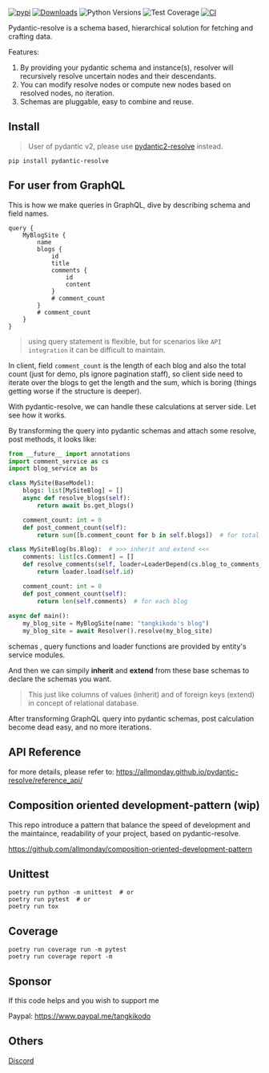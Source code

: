 [![pypi](https://img.shields.io/pypi/v/pydantic-resolve.svg)](https://pypi.python.org/pypi/pydantic-resolve)
[![Downloads](https://static.pepy.tech/personalized-badge/pydantic-resolve?period=month&units=abbreviation&left_color=grey&right_color=orange&left_text=Downloads)](https://pepy.tech/project/pydantic-resolve)
![Python Versions](https://img.shields.io/pypi/pyversions/pydantic-resolve)
![Test Coverage](https://img.shields.io/endpoint?url=https://gist.githubusercontent.com/allmonday/6f1661c6310e1b31c9a10b0d09d52d11/raw/covbadge.json)
[![CI](https://github.com/allmonday/pydantic_resolve/actions/workflows/ci.yml/badge.svg)](https://github.com/allmonday/pydantic_resolve/actions/workflows/ci.yml)

Pydantic-resolve is a schema based, hierarchical solution for fetching and crafting data.

Features:

1. By providing your pydantic schema and instance(s), resolver will recursively resolve uncertain nodes and their descendants.
2. You can modify resolve nodes or compute new nodes based on resolved nodes, no iteration.
3. Schemas are pluggable, easy to combine and reuse.


## Install

> User of pydantic v2, please use [pydantic2-resolve](https://github.com/allmonday/pydantic2-resolve) instead.

```shell
pip install pydantic-resolve
```


## For user from GraphQL

This is how we make queries in GraphQL, dive by describing schema and field names.

```gql
query {
    MyBlogSite {
        name
        blogs {
            id
            title
            comments {
                id
                content
            }
            # comment_count
        }
        # comment_count
    }
}
```

> using query statement is flexible, but for scenarios like `API integration` it can be difficult to maintain.

In client, field `comment_count` is the length of each blog and also the total count (just for demo, pls ignore pagination staff), so client side need to iterate over the blogs to get the length and the sum, which is boring (things getting worse if the structure is deeper).

With pydantic-resolve, we can handle these calculations at server side. Let see how it works.

By transforming the query into pydantic schemas and attach some resolve, post methods, it looks like:


```python
from __future__ import annotations
import comment_service as cs
import blog_service as bs

class MySite(BaseModel):
    blogs: list[MySiteBlog] = []
    async def resolve_blogs(self):
        return await bs.get_blogs()

    comment_count: int = 0
    def post_comment_count(self):
        return sum([b.comment_count for b in self.blogs])  # for total

class MySiteBlog(bs.Blog):  # >>> inherit and extend <<<
    comments: list[cs.Comment] = []
    def resolve_comments(self, loader=LoaderDepend(cs.blog_to_comments_loader)):
        return loader.load(self.id)

    comment_count: int = 0
    def post_comment_count(self):
        return len(self.comments)  # for each blog
        
async def main():
    my_blog_site = MyBlogSite(name: "tangkikodo's blog")
    my_blog_site = await Resolver().resolve(my_blog_site)
```

schemas , query functions and loader functions are provided by entity's service modules. 

And then we can simpily **inherit** and **extend** from these base schemas to declare the schemas you want.

> This just like columns of values (inherit) and of foreign keys (extend) in concept of relational database.

After transforming GraphQL query into pydantic schemas, post calculation become dead easy, and no more iterations.


## API Reference
for more details, please refer to: https://allmonday.github.io/pydantic-resolve/reference_api/

## Composition oriented development-pattern (wip)

This repo introduce a pattern that balance the speed of development and the maintaince, readability of your project, based on pydantic-resolve.

https://github.com/allmonday/composition-oriented-development-pattern


## Unittest

```shell
poetry run python -m unittest  # or
poetry run pytest  # or
poetry run tox
```

## Coverage

```shell
poetry run coverage run -m pytest
poetry run coverage report -m
```


## Sponsor

If this code helps and you wish to support me

Paypal: https://www.paypal.me/tangkikodo


## Others
[Discord](https://discord.com/channels/1197929379951558797/1197929379951558800)